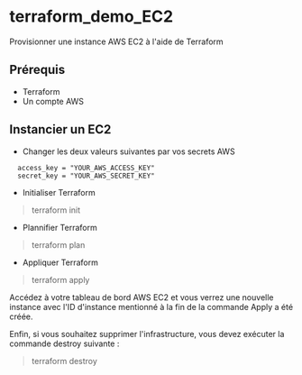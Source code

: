 # terraform_demo_EC2
Provisionner une instance AWS EC2 à l'aide de Terraform

## Prérequis 
- Terraform
- Un compte AWS

## Instancier un EC2
- Changer les deux valeurs suivantes par vos secrets AWS
```
  access_key = "YOUR_AWS_ACCESS_KEY"
  secret_key = "YOUR_AWS_SECRET_KEY"
```

- Initialiser Terraform
> terraform init

- Plannifier Terraform
> terraform plan

- Appliquer Terraform
> terraform apply

Accédez à votre tableau de bord AWS EC2 et vous verrez une nouvelle instance avec l'ID d'instance mentionné à la fin de la commande Apply a été créée.

Enfin, si vous souhaitez supprimer l'infrastructure, vous devez exécuter la commande destroy suivante :
> terraform destroy
